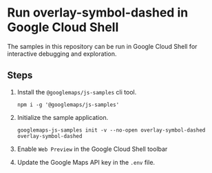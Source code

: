 # Run overlay-symbol-dashed in Google Cloud Shell

The samples in this repository can be run in Google Cloud Shell for interactive debugging and exploration.

## Steps

1. Install the `@googlemaps/js-samples` cli tool.

    ```
    npm i -g '@googlemaps/js-samples'
    ```
1. Initialize the sample application. 
    ```
    googlemaps-js-samples init -v --no-open overlay-symbol-dashed overlay-symbol-dashed
    ```
1. Enable `Web Preview` in the Google Cloud Shell toolbar
1. Update the Google Maps API key in the `.env` file.
